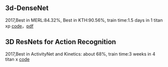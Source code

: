 ## 3d-DenseNet
2017,Best in MERL:84.32%, Best in KTH:90.56%, train time:1.5 days in 1 titan xp
[code](https://github.com/frankgu/3d-DenseNet)，[pdf](https://github.com/frankgu/3d-DenseNet)

## 3D ResNets for Action Recognition
2017,Best in ActivityNet and Kinetics: about 68%, train time:3 weeks in 4 titan x
[code](https://github.com/kenshohara/3D-ResNets-PyTorch)
